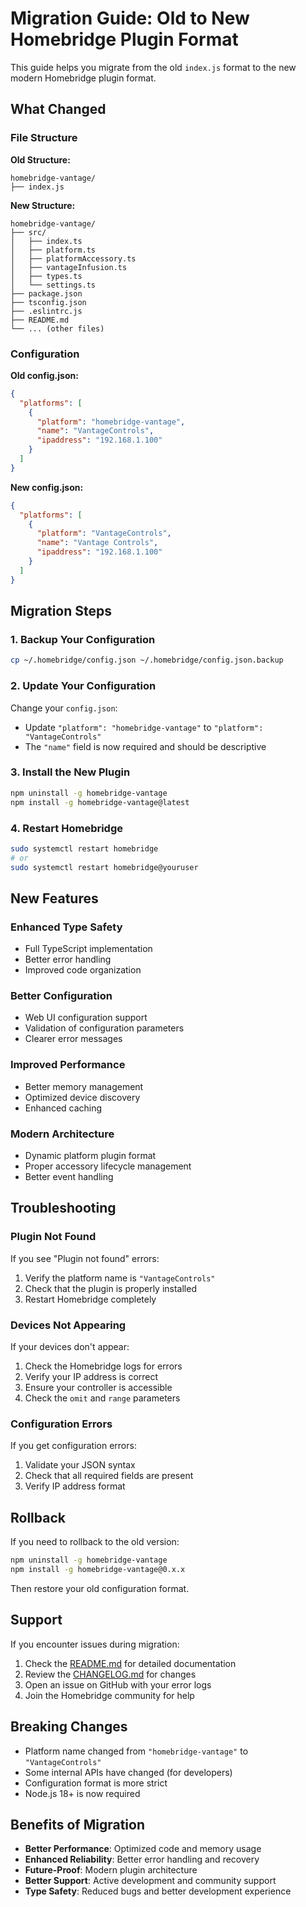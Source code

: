 # Migration Guide: Old to New Homebridge Plugin Format

This guide helps you migrate from the old `index.js` format to the new modern Homebridge plugin format.

## What Changed

### File Structure
**Old Structure:**
```
homebridge-vantage/
├── index.js
```

**New Structure:**
```
homebridge-vantage/
├── src/
│   ├── index.ts
│   ├── platform.ts
│   ├── platformAccessory.ts
│   ├── vantageInfusion.ts
│   ├── types.ts
│   └── settings.ts
├── package.json
├── tsconfig.json
├── .eslintrc.js
├── README.md
└── ... (other files)
```

### Configuration
**Old config.json:**
```json
{
  "platforms": [
    {
      "platform": "homebridge-vantage",
      "name": "VantageControls",
      "ipaddress": "192.168.1.100"
    }
  ]
}
```

**New config.json:**
```json
{
  "platforms": [
    {
      "platform": "VantageControls",
      "name": "Vantage Controls",
      "ipaddress": "192.168.1.100"
    }
  ]
}
```

## Migration Steps

### 1. Backup Your Configuration
```bash
cp ~/.homebridge/config.json ~/.homebridge/config.json.backup
```

### 2. Update Your Configuration
Change your `config.json`:
- Update `"platform": "homebridge-vantage"` to `"platform": "VantageControls"`
- The `"name"` field is now required and should be descriptive

### 3. Install the New Plugin
```bash
npm uninstall -g homebridge-vantage
npm install -g homebridge-vantage@latest
```

### 4. Restart Homebridge
```bash
sudo systemctl restart homebridge
# or
sudo systemctl restart homebridge@youruser
```

## New Features

### Enhanced Type Safety
- Full TypeScript implementation
- Better error handling
- Improved code organization

### Better Configuration
- Web UI configuration support
- Validation of configuration parameters
- Clearer error messages

### Improved Performance
- Better memory management
- Optimized device discovery
- Enhanced caching

### Modern Architecture
- Dynamic platform plugin format
- Proper accessory lifecycle management
- Better event handling

## Troubleshooting

### Plugin Not Found
If you see "Plugin not found" errors:
1. Verify the platform name is `"VantageControls"`
2. Check that the plugin is properly installed
3. Restart Homebridge completely

### Devices Not Appearing
If your devices don't appear:
1. Check the Homebridge logs for errors
2. Verify your IP address is correct
3. Ensure your controller is accessible
4. Check the `omit` and `range` parameters

### Configuration Errors
If you get configuration errors:
1. Validate your JSON syntax
2. Check that all required fields are present
3. Verify IP address format

## Rollback

If you need to rollback to the old version:
```bash
npm uninstall -g homebridge-vantage
npm install -g homebridge-vantage@0.x.x
```

Then restore your old configuration format.

## Support

If you encounter issues during migration:
1. Check the [README.md](README.md) for detailed documentation
2. Review the [CHANGELOG.md](CHANGELOG.md) for changes
3. Open an issue on GitHub with your error logs
4. Join the Homebridge community for help

## Breaking Changes

- Platform name changed from `"homebridge-vantage"` to `"VantageControls"`
- Some internal APIs have changed (for developers)
- Configuration format is more strict
- Node.js 18+ is now required

## Benefits of Migration

- **Better Performance**: Optimized code and memory usage
- **Enhanced Reliability**: Better error handling and recovery
- **Future-Proof**: Modern plugin architecture
- **Better Support**: Active development and community support
- **Type Safety**: Reduced bugs and better development experience 